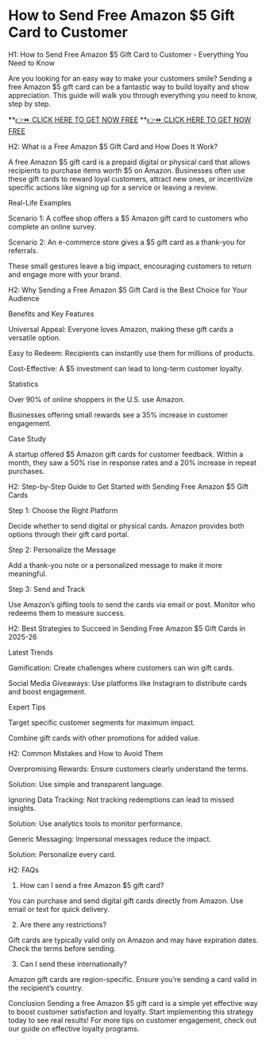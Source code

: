 # How to Send Free Amazon $5 Gift Card to Customer

H1: How to Send Free Amazon $5 Gift Card to Customer - Everything You Need to Know

Are you looking for an easy way to make your customers smile? Sending a free Amazon $5 gift card can be a fantastic way to build loyalty and show appreciation. This guide will walk you through everything you need to know, step by step.

**[👉⏩ CLICK HERE TO GET NOW FREE](https://ecomadboosters.xyz/free%20amazon%20gift%20card/)
**[👉⏩ CLICK HERE TO GET NOW FREE](https://ecomadboosters.xyz/free%20amazon%20gift%20card/)


H2: What is a Free Amazon $5 Gift Card and How Does It Work?

A free Amazon $5 gift card is a prepaid digital or physical card that allows recipients to purchase items worth $5 on Amazon. Businesses often use these gift cards to reward loyal customers, attract new ones, or incentivize specific actions like signing up for a service or leaving a review.

Real-Life Examples

Scenario 1: A coffee shop offers a $5 Amazon gift card to customers who complete an online survey.

Scenario 2: An e-commerce store gives a $5 gift card as a thank-you for referrals.

These small gestures leave a big impact, encouraging customers to return and engage more with your brand.

H2: Why Sending a Free Amazon $5 Gift Card is the Best Choice for Your Audience

Benefits and Key Features

Universal Appeal: Everyone loves Amazon, making these gift cards a versatile option.

Easy to Redeem: Recipients can instantly use them for millions of products.

Cost-Effective: A $5 investment can lead to long-term customer loyalty.

Statistics

Over 90% of online shoppers in the U.S. use Amazon.

Businesses offering small rewards see a 35% increase in customer engagement.

Case Study

A startup offered $5 Amazon gift cards for customer feedback. Within a month, they saw a 50% rise in response rates and a 20% increase in repeat purchases.

H2: Step-by-Step Guide to Get Started with Sending Free Amazon $5 Gift Cards

Step 1: Choose the Right Platform

Decide whether to send digital or physical cards. Amazon provides both options through their gift card portal.

Step 2: Personalize the Message

Add a thank-you note or a personalized message to make it more meaningful.

Step 3: Send and Track

Use Amazon’s gifting tools to send the cards via email or post. Monitor who redeems them to measure success.

H2: Best Strategies to Succeed in Sending Free Amazon $5 Gift Cards in 2025-26

Latest Trends

Gamification: Create challenges where customers can win gift cards.

Social Media Giveaways: Use platforms like Instagram to distribute cards and boost engagement.

Expert Tips

Target specific customer segments for maximum impact.

Combine gift cards with other promotions for added value.

H2: Common Mistakes and How to Avoid Them

Overpromising Rewards: Ensure customers clearly understand the terms.

Solution: Use simple and transparent language.

Ignoring Data Tracking: Not tracking redemptions can lead to missed insights.

Solution: Use analytics tools to monitor performance.

Generic Messaging: Impersonal messages reduce the impact.

Solution: Personalize every card.

H2: FAQs

1. How can I send a free Amazon $5 gift card?

You can purchase and send digital gift cards directly from Amazon. Use email or text for quick delivery.

2. Are there any restrictions?

Gift cards are typically valid only on Amazon and may have expiration dates. Check the terms before sending.

3. Can I send these internationally?

Amazon gift cards are region-specific. Ensure you’re sending a card valid in the recipient’s country.

Conclusion
Sending a free Amazon $5 gift card is a simple yet effective way to boost customer satisfaction and loyalty. Start implementing this strategy today to see real results! For more tips on customer engagement, check out our guide on effective loyalty programs.

